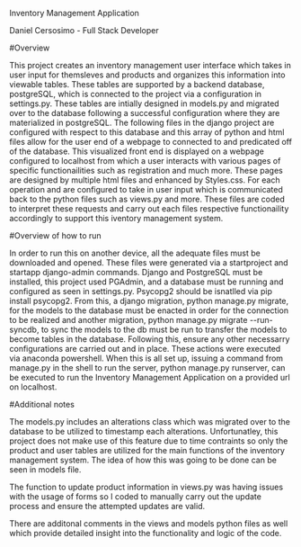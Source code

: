 Inventory Management Application

Daniel Cersosimo - Full Stack Developer

#Overview

This project creates an inventory management user interface which takes in user input for themsleves and products and organizes this information into viewable tables. These tables are supported by a backend database, postgreSQL, which is connected to the project via a configuration in settings.py. These tables are intially designed in models.py and migrated over to the database following a successful configuration where they are materialized in postgreSQL. The following files in the django project are configured with respect to this database and this array of python and html files allow for the user end of a webpage to connected to and predicated off of the database. This visualized front end is displayed on a webpage configured to localhost from which a user interacts with various pages of specific functionailities such as registration and much more. These pages are designed by multiple html files and enhanced by Styles.css. For each operation and are configured to take in user input which is communicated back to the python files such as views.py and more. These files are coded to interpret these requests and carry out each files respective functionaility accordingly to support this iventory management system. 


#Overview of how to run 

In order to run this on another device, all the adequate files must be downloaded and opened. These files were generated via a startproject and startapp django-admin commands. Django and PostgreSQL must be installed, this project used PGAdmin, and a database must be running and configured as seen in settings.py. Psycopg2 should be isnatlled via pip install psycopg2. From this, a django migration, python manage.py migrate, for the models to the database must be enacted in order for the connection to be realized and another migration, python manage.py migrate --run-syncdb, to sync the models to the db must be run to transfer the models to become tables in the database. Following this, ensure any other necessarry configurations are carried out and in place. These actions were executed via anaconda powershell. When this is all set up, issuing a command from manage.py in the shell to run the server, python manage.py runserver, can be executed to run the Inventory Management Application on a provided url on localhost. 


#Additional notes

The models.py includes an alterations class which was migrated over to the database to be utilized to timestamp each alterations. Unfortunatley, this project does not make use of this feature due to time contraints so only the product and user tables are utilized for the main functions of the inventory management system. The idea of how this was going to be done can be seen in models file.

The function to update product information in views.py was having issues with the usage of forms so I coded to manually carry out the update process and ensure the attempted updates are valid. 

There are additonal comments in the views and models python files as well which provide detailed insight into the functionality and logic of the code.
